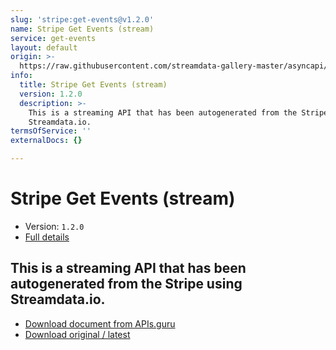 ```yaml
---
slug: 'stripe:get-events@v1.2.0'
name: Stripe Get Events (stream)
service: get-events
layout: default
origin: >-
  https://raw.githubusercontent.com/streamdata-gallery-master/asyncapi/master/_listings/stripe/stripe-get-events-stream-async.md
info:
  title: Stripe Get Events (stream)
  version: 1.2.0
  description: >-
    This is a streaming API that has been autogenerated from the Stripe using
    Streamdata.io.
termsOfService: ''
externalDocs: {}

---
```

# Stripe Get Events (stream)

* Version: `1.2.0`
* [Full details](../html/stripe:get-events@v1.2.0.html)




## This is a streaming API that has been autogenerated from the Stripe using Streamdata.io.



* [Download document from APIs.guru](https://raw.githubusercontent.com/APIs-guru/asyncapi-directory/master/docs/APIs/stripe%3Aget-events%40v1.2.0.yaml)
* [Download original / latest](https://raw.githubusercontent.com/streamdata-gallery-master/asyncapi/master/_listings/stripe/stripe-get-events-stream-async.md)

<script type="application/ld+json">
{
  "@context": "http://schema.org/",
  "@type": "WebAPI",
  "description": "This is a streaming API that has been autogenerated from the Stripe using Streamdata.io.",
  "documentation": "",

  "name": "Stripe Get Events (stream)"
}
</script>
